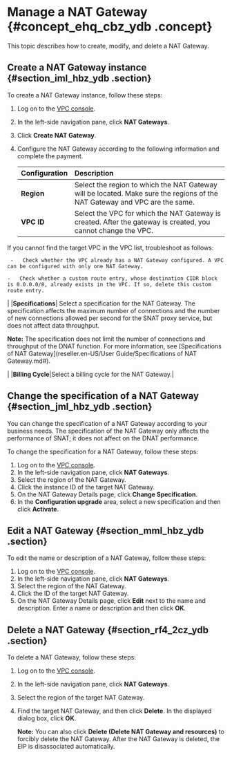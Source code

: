 # Manage a NAT Gateway {#concept_ehq_cbz_ydb .concept}

This topic describes how to create, modify, and delete a NAT Gateway.

## Create a NAT Gateway instance {#section_iml_hbz_ydb .section}

To create a NAT Gateway instance, follow these steps:

1.  Log on to the [VPC console](https://partners-intl.aliyun.com/login-required#/vpc).
2.  In the left-side navigation pane, click **NAT Gateways**.
3.  Click **Create NAT Gateway**.
4.  Configure the NAT Gateway according to the following information and complete the payment.

    |Configuration|Description|
    |:------------|:----------|
    |**Region**|Select the region to which the NAT Gateway will be located. Make sure the regions of the NAT Gateway and VPC are the same.|
    |**VPC ID**| Select the VPC for which the NAT Gateway is created. After the gateway is created, you cannot change the VPC.

 If you cannot find the target VPC in the VPC list, troubleshoot as follows:

     -   Check whether the VPC already has a NAT Gateway configured. A VPC can be configured with only one NAT Gateway.

    -   Check whether a custom route entry, whose destination CIDR block is 0.0.0.0/0, already exists in the VPC. If so, delete this custom route entry.

 |
    |**Specifications**| Select a specification for the NAT Gateway. The specification affects the maximum number of connections and the number of new connections allowed per second for the SNAT proxy service, but does not affect data throughput.

 **Note:** The specification does not limit the number of connections and throughput of the DNAT function. For more information, see [Specifications of NAT Gateway](reseller.en-US/User Guide/Specifications of NAT Gateway.md#).

 |
    |**Billing Cycle**|Select a billing cycle for the NAT Gateway.|


## Change the specification of a NAT Gateway {#section_jml_hbz_ydb .section}

You can change the specification of a NAT Gateway according to your business needs. The specification of the NAT Gateway only affects the performance of SNAT; it does not affect on the DNAT performance.

To change the specification for a NAT Gateway, follow these steps:

1.  Log on to the [VPC console](https://partners-intl.aliyun.com/login-required#/vpc).
2.  In the left-side navigation pane, click **NAT Gateways**.
3.  Select the region of the NAT Gateway.
4.  Click the instance ID of the target NAT Gateway.
5.  On the NAT Gateway Details page, click **Change Specification**.
6.  In the **Configuration upgrade** area, select a new specification and then click **Activate**.

## Edit a NAT Gateway {#section_mml_hbz_ydb .section}

To edit the name or description of a NAT Gateway, follow these steps:

1.  Log on to the [VPC console](https://partners-intl.aliyun.com/login-required#/vpc).
2.  In the left-side navigation pane, click **NAT Gateways**.
3.  Select the region of the NAT Gateway.
4.  Click the ID of the target NAT Gateway.
5.  On the NAT Gateway Details page, click **Edit** next to the name and description. Enter a name or description and then click **OK**.

## Delete a NAT Gateway {#section_rf4_2cz_ydb .section}

To delete a NAT Gateway, follow these steps:

1.  Log on to the [VPC console](https://partners-intl.aliyun.com/login-required#/vpc).
2.  In the left-side navigation pane, click **NAT Gateways**.
3.  Select the region of the target NAT Gateway.
4.  Find the target NAT Gateway, and then click **Delete**. In the displayed dialog box, click **OK**.

    **Note:** You can also click **Delete \(Delete NAT Gateway and resources\)** to forcibly delete the NAT Gateway. After the NAT Gateway is deleted, the EIP is disassociated automatically.


